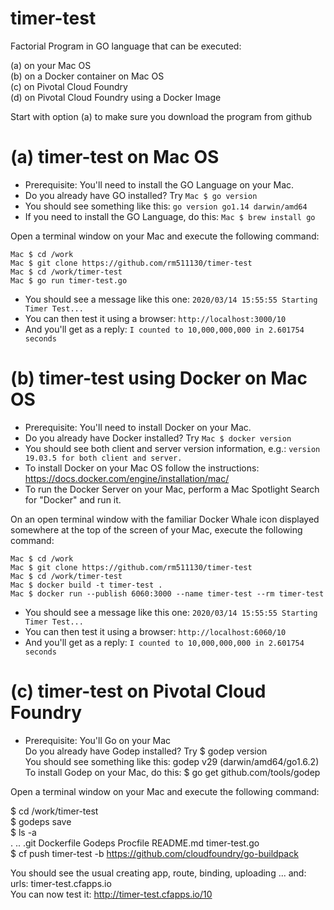# timer-test
Factorial Program in GO language that can be executed:  
  
(a) on your Mac OS  
(b) on a Docker container on Mac OS  
(c) on Pivotal Cloud Foundry  
(d) on Pivotal Cloud Foundry using a Docker Image  
  
Start with option (a) to make sure you download the program from github  
  
# (a) timer-test on Mac OS  
  
- Prerequisite: You'll need to install the GO Language on your Mac.  
- Do you already have GO installed? Try `Mac $ go version`   
- You should see something like this:   `go version go1.14 darwin/amd64` 
- If you need to install the GO Language, do this: `Mac $ brew install go` 
  
Open a terminal window on your Mac and execute the following command:  

```
Mac $ cd /work  
Mac $ git clone https://github.com/rm511130/timer-test  
Mac $ cd /work/timer-test
Mac $ go run timer-test.go  
```
  
- You should see a message like this one:  `2020/03/14 15:55:55 Starting Timer Test...`
- You can then test it using a browser:    `http://localhost:3000/10`
- And you'll get as a reply:               `I counted to 10,000,000,000 in 2.601754 seconds` 
  
# (b) timer-test using Docker on Mac OS  
  
- Prerequisite: You'll need to install Docker on your Mac.  
- Do you already have Docker installed? Try `Mac $ docker version`  
- You should see both client and server version information, e.g.: `version 19.03.5 for both client and server.`  
- To install Docker on your Mac OS follow the instructions: https://docs.docker.com/engine/installation/mac/  
- To run the Docker Server on your Mac, perform a Mac Spotlight Search for "Docker" and run it.  
  
On an open terminal window with the familiar Docker Whale icon displayed somewhere at the top of the screen of your Mac, execute the following command:  
  
```
Mac $ cd /work
Mac $ git clone https://github.com/rm511130/timer-test
Mac $ cd /work/timer-test
Mac $ docker build -t timer-test .  
Mac $ docker run --publish 6060:3000 --name timer-test --rm timer-test  
```

- You should see a message like this one:  `2020/03/14 15:55:55 Starting Timer Test...`
- You can then test it using a browser:    `http://localhost:6060/10`
- And you'll get as a reply:               `I counted to 10,000,000,000 in 2.601754 seconds` 

  
# (c) timer-test on Pivotal Cloud Foundry  
  
- Prerequisite: You'll Go on your Mac  
Do you already have Godep installed? Try $ godep version  
You should see something like this:        godep v29 (darwin/amd64/go1.6.2)  
To install Godep on your Mac, do this:   $ go get github.com/tools/godep  
  
Open a terminal window on your Mac and execute the following command:  
  
$ cd /work/timer-test  
$ godeps save  
$ ls -a  
.		..		.git		Dockerfile	Godeps		Procfile	README.md	timer-test.go  
$ cf push timer-test -b https://github.com/cloudfoundry/go-buildpack  
  
You should see the usual creating app, route, binding, uploading ... and: urls: timer-test.cfapps.io  
You can now test it:    http://timer-test.cfapps.io/10  



